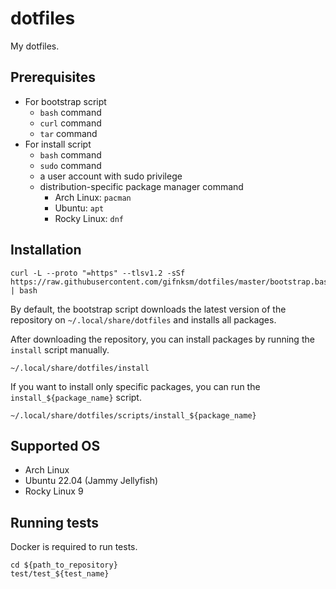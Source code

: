 # dotfiles

My dotfiles.

## Prerequisites

* For bootstrap script
  * `bash` command
  * `curl` command
  * `tar` command
* For install script
  * `bash` command
  * `sudo` command
  * a user account with sudo privilege
  * distribution-specific package manager command
    * Arch Linux: `pacman`
    * Ubuntu: `apt`
    * Rocky Linux: `dnf`

## Installation

```console
curl -L --proto "=https" --tlsv1.2 -sSf https://raw.githubusercontent.com/gifnksm/dotfiles/master/bootstrap.bash | bash
```

By default, the bootstrap script downloads the latest version of the repository on `~/.local/share/dotfiles` and installs all packages.

After downloading the repository, you can install packages by running the `install` script manually.

```console
~/.local/share/dotfiles/install
```

If you want to install only specific packages, you can run the `install_${package_name}` script.

```console
~/.local/share/dotfiles/scripts/install_${package_name}
```

## Supported OS

* Arch Linux
* Ubuntu 22.04 (Jammy Jellyfish)
* Rocky Linux 9

## Running tests

Docker is required to run tests.

```console
cd ${path_to_repository}
test/test_${test_name}
```
